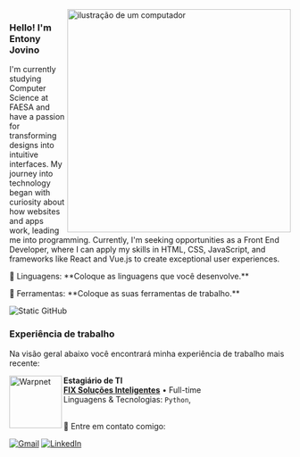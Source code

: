 <img src="https://raw.githubusercontent.com/MicaelliMedeiros/micaellimedeiros/master/image/computer-illustration.png" alt="ilustração de um computador" min-width="400px" max-width="400px" width="400px" align="right">

### Hello! I'm Entony Jovino

<p align="left"> 
I'm currently studying Computer Science at FAESA and have a passion for transforming designs into intuitive interfaces. My journey into technology began with curiosity about how websites and apps work, leading me into programming. Currently, I'm seeking opportunities as a Front End Developer, where I can apply my skills in HTML, CSS, JavaScript, and frameworks like React and Vue.js to create exceptional user experiences.
</p>

<p align="left">
  🦄 Linguagens: **Coloque as linguagens que você desenvolve.**
</p>

<p align="left">
  💼 Ferramentas: **Coloque as suas ferramentas de trabalho.**
</p>

<img src="https://img.shields.io/static/v1?label=Overview&message=SEUNOME&color=f8efd4&style=for-the-badge&logo=GitHub" alt="Static GitHub">

### Experiência de trabalho

Na visão geral abaixo você encontrará minha experiência de trabalho mais recente:

[<img align="left" height="94px" width="94px" alt="Warpnet" src="https://www.google.com/url?sa=i&url=https%3A%2F%2Fbr.linkedin.com%2Fcompany%2Ffix-%25C2%25BB-solu%25C3%25A7%25C3%25B5es-inteligentes&psig=AOvVaw21n5Pug-SCPoKhEajB2joY&ust=1714049816421000&source=images&cd=vfe&opi=89978449&ved=0CBIQjRxqFwoTCMiJnaXz2oUDFQAAAAAdAAAAABAE"/>](https://fixsi.com.br/)

**Estagiário de TI** \
[**FIX Soluções Inteligentes**](https://fixsi.com.br/) • Full-time \
Linguagens & Tecnologias: `Python`,\
<br/>

<p align="left">
  💌 Entre em contato comigo:
</p>

<p align="left">
  <a href="#" title="Gmail">
  <img src="https://img.shields.io/badge/-Gmail-FF0000?style=flat-square&labelColor=FF0000&logo=gmail&logoColor=white&link=LINK-DO-SEU-GMAIL" alt="Gmail"/></a>
  <a href="#" title="LinkedIn">
  <img src="https://img.shields.io/badge/-Linkedin-0e76a8?style=flat-square&logo=Linkedin&logoColor=white&link=LINK-DO-SEU-LINKEDIN" alt="LinkedIn"/></a>

